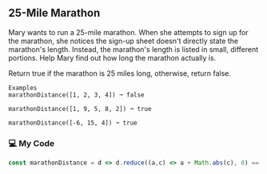 ## 25-Mile Marathon

Mary wants to run a 25-mile marathon. When she attempts to sign up for the marathon, she notices the sign-up sheet doesn't directly state the marathon's length. Instead, the marathon's length is listed in small, different portions. Help Mary find out how long the marathon actually is.

Return true if the marathon is 25 miles long, otherwise, return false.
```
Examples
marathonDistance([1, 2, 3, 4]) ➞ false

marathonDistance([1, 9, 5, 8, 2]) ➞ true

marathonDistance([-6, 15, 4]) ➞ true
```
### :computer: My Code
```js
const marathonDistance = d => d.reduce((a,c) => a + Math.abs(c), 0) == 25;
```
